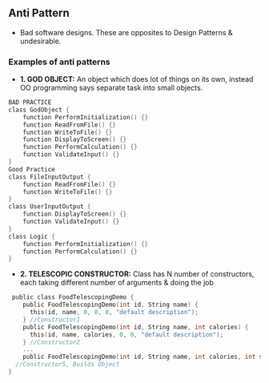 ## Anti Pattern
- Bad software designs. These are opposites to Design Patterns & undesirable. 

### Examples of anti patterns
- **1. GOD OBJECT:** An object which does lot of things on its own, instead OO programming says separate task into small objects.
```c
BAD PRACTICE
class GodObject {
    function PerformInitialization() {}
    function ReadFromFile() {}
    function WriteToFile() {}
    function DisplayToScreen() {}
    function PerformCalculation() {}
    function ValidateInput() {}
}
Good Practice
class FileInputOutput {
    function ReadFromFile() {}
    function WriteToFile() {}
}
class UserInputOutput {
    function DisplayToScreen() {}
    function ValidateInput() {}
}
class Logic {
    function PerformInitialization() {}
    function PerformCalculation() {} 
}
```

- **2. TELESCOPIC CONSTRUCTOR:**  Class has N number of constructors, each taking different number of arguments & doing the job
```c
 public class FoodTelescopingDemo {
    public FoodTelescopingDemo(int id, String name) {
      this(id, name, 0, 0, 0, "default description");  
    } //Constructor1
    public FoodTelescopingDemo(int id, String name, int calories) { 
      this(id, name, calories, 0, 0, "default description"); 
    } //Constructor2
    ...
    public FoodTelescopingDemo(int id, String name, int calories, int servingSize, int fat, String description) {
  //Constructor5, Builds Object
}
```
